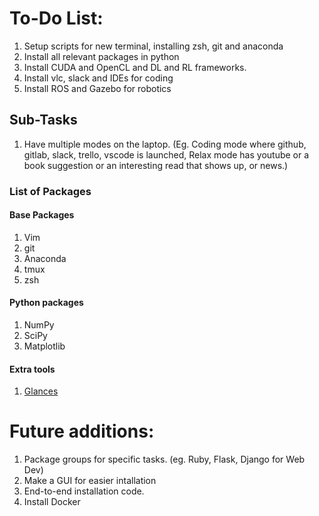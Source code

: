 # To-Do List:

1. Setup scripts for new terminal, installing zsh, git and anaconda
2. Install all relevant packages in python
3. Install CUDA and OpenCL and DL and RL frameworks.
4. Install vlc, slack and IDEs for coding
5. Install ROS and Gazebo for robotics

## Sub-Tasks

1. Have multiple modes on the laptop. (Eg. Coding mode where github, gitlab, slack, trello, vscode is launched, Relax mode has youtube or a book suggestion or an interesting read that shows up, or news.)

### List of Packages

#### Base Packages

1. Vim
2. git
3. Anaconda
4. tmux
5. zsh

#### Python packages

1. NumPy
2. SciPy
3. Matplotlib

#### Extra tools

1. [Glances](https://github.com/nicolargo/glances)

# Future additions:

1. Package groups for specific tasks. (eg. Ruby, Flask, Django for Web Dev)
2. Make a GUI for easier intallation
3. End-to-end installation code.
4. Install Docker

